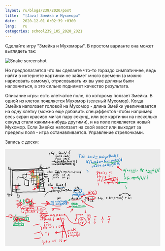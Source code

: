 ```yaml
---
layout: ru/blogs/239/2020/post
title:  "[Java] Змейка и Мухоморы"
date:   2020-12-01 0:02:39 +0300
lang:   ru
categories: school239_105_2020_2021
---
```


Сделайте игру "Змейка и Мухоморы". В простом варианте она может выглядеть так:

![Snake screenshot](/static/snake/screen.png)

Но предполагается что вы сделаете что-то гораздо симпатичнее, 
ведь найти в интернете картинки не займет много времени (а можно нарисовать самому), 
отрисовывать их вы уже должны были наловчиться, а это сильно поднимет качество результата.

Описание игры: есть клетчатое поле, по которому ползает Змейка. В одной из клеток появляется Мухомор (зеленый Мухомор). Когда Змейка наползает головой на Мухомор - длина Змейки увеличивается на одну клетку (можно еще добавить спецэффектов чтобы например весь экран красиво мигал пару секунд, или все картинки на несколько секунд стали какими-нибудь другими), и на поле появляется новый Мухомор. Если Змейка наползает на свой хвост или выходит за пределы поля - игра останавливается. Управление стрелочками.

Запись с доски:

![Snake screenshot](/static/2020/12/board_snake.png)
